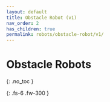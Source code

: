```yaml
---
layout: default
title: Obstacle Robot (v1)
nav_order: 2
has_children: true
permalink: robots/obstacle-robot/v1/
---
```


# Obstacle Robots
{: .no_toc }

{: .fs-6 .fw-300 }
